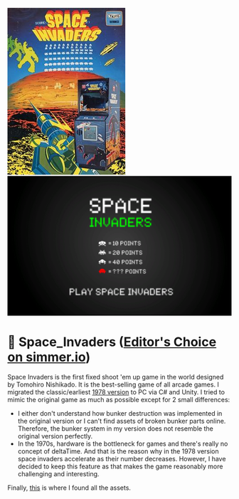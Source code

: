 ![Header](./cover.jpg) ![Header](./my_cover.png)

# 👾 Space_Invaders ([Editor's Choice on simmer.io](https://sharemygame.com/@realYMYPlus/space-invaders))
Space Invaders is the first fixed shoot 'em up game in the world designed by Tomohiro Nishikado. It is the best-selling game of all arcade games. I migrated the classic/earliest [1978 version](https://www.youtube.com/watch?v=MU4psw3ccUI) to PC via C# and Unity. I tried to mimic the original game as much as possible except for 2 small differences:
- I either don't understand how bunker destruction was implemented in the original version or I can't find assets of broken bunker parts online. Therefore, the bunker system in my version does not resemble the original version perfectly.
- In the 1970s, hardware is the bottleneck for games and there's really no concept of deltaTime. And that is the reason why in the 1978 version space invaders accelerate as their number decreases. However, I have decided to keep this feature as that makes the game reasonably more challenging and interesting.

Finally, [this](https://www.deviantart.com/gooperblooper22/art/Space-Invaders-Sprite-Sheet-135338373) is where I found all the assets.